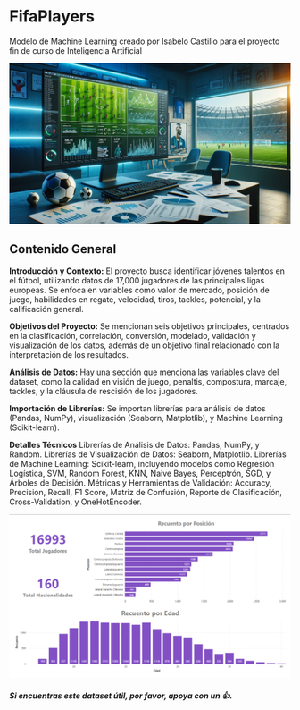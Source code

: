 # FifaPlayers
Modelo de Machine Learning creado por Isabelo Castillo para el proyecto fin de curso de Inteligencia Artificial

![Portada del proyecto](https://github.com/IsabeloCastillo/FifaPlayers/blob/main/imagen_portada.png)

## Contenido General
**Introducción y Contexto:** El proyecto busca identificar jóvenes talentos en el fútbol, utilizando datos de 17,000 jugadores de las principales ligas europeas. Se enfoca en variables como valor de mercado, posición de juego, habilidades en regate, velocidad, tiros, tackles, potencial, y la calificación general.

**Objetivos del Proyecto:** Se mencionan seis objetivos principales, centrados en la clasificación, correlación, conversión, modelado, validación y visualización de los datos, además de un objetivo final relacionado con la interpretación de los resultados.

**Análisis de Datos:** Hay una sección que menciona las variables clave del dataset, como la calidad en visión de juego, penaltis, compostura, marcaje, tackles, y la cláusula de rescisión de los jugadores.

**Importación de Librerías:** Se importan librerías para análisis de datos (Pandas, NumPy), visualización (Seaborn, Matplotlib), y Machine Learning (Scikit-learn).

**Detalles Técnicos**
Librerías de Análisis de Datos: Pandas, NumPy, y Random.
Librerías de Visualización de Datos: Seaborn, Matplotlib.
Librerías de Machine Learning: Scikit-learn, incluyendo modelos como Regresión Logística, SVM, Random Forest, KNN, Naive Bayes, Perceptrón, SGD, y Árboles de Decisión.
Métricas y Herramientas de Validación: Accuracy, Precision, Recall, F1 Score, Matriz de Confusión, Reporte de Clasificación, Cross-Validation, y OneHotEncoder.

![Portada del proyecto](https://github.com/IsabeloCastillo/FifaPlayers/blob/main/ImagenRecuento.png)

##### Si encuentras este dataset útil, por favor, apoya con un 👍.
